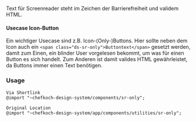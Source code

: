 Text für Screenreader steht im Zeichen der Barrierefreiheit und validem HTML.  

#### Usecase Icon-Button
Ein wichtiger Usecase sind z.B. Icon-(Only-)Buttons. Hier sollte neben dem Icon auch ein `<span class="ds-sr-only">Buttontext</span>` gesetzt werden, damit zum Einen, ein blinder User vorgelesen bekommt, um was für einen Button es sich handelt. Zum Anderen ist damit valides HTML gewährleistet, da Buttons immer einen Text benötigen. 

### Usage  
    
    Via Shortlink
    @import "~chefkoch-design-system/components/sr-only";
    
    Original Location
    @import "~chefkoch-design-system/app/components/utilities/sr-only";
